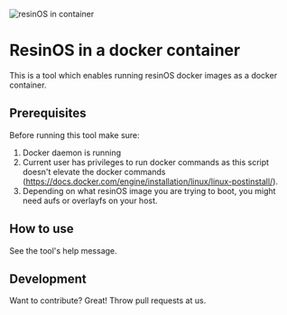 ![resinOS in container](https://github.com/resin-os/resinos-in-container/raw/master/images/resinos-in-container.png)

# ResinOS in a docker container
This is a tool which enables running resinOS docker images as a docker container.

## Prerequisites
Before running this tool make sure:
1. Docker daemon is running
2. Current user has privileges to run docker commands as this script doesn't elevate the docker commands (https://docs.docker.com/engine/installation/linux/linux-postinstall/).
3. Depending on what resinOS image you are trying to boot, you might need aufs or overlayfs on your host.

## How to use
See the tool's help message.

## Development
Want to contribute? Great! Throw pull requests at us.
